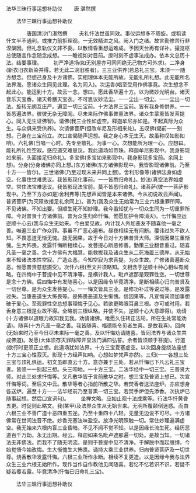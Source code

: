   法华三昧行事运想补助仪
　　唐 湛然撰




　　法华三昧行事运想补助仪

　　　　唐国清沙门湛然撰
　　夫礼忏法世虽同效。事仪运想多不周旋。或粗读忏文半不通利。或推力前拒理观。一无效精进之风。阙入门之绪。故言勤修苦行非涅槃因。但礼念轨仪文非不委。以散情昏重想运难成。予因天台再有详补。撮览枢总使随言作念随念成想。一一瞻视如对目前。庶时刻不虚事法成办。依本文总历十法。结要事理。
　　初严净道场(如无别屋亦可同间绝无己物方可外求)。二净身(新衣旧衣新染并得。若无此二浣旧胜者)。三三业供养(若总礼三宝。未须一一随方想念。但想己身及十方诸佛。实相理体本无能所故。无能礼所礼想。此无能所名法界海。愿诸众生同见此理。名为同入)。次运香(唱至受用作佛事竟。次生想念不起此心。能运到十方。故云一念。想曰。愿此香华遍十方。以为微妙光明台。诸天音乐天宝香。诸天肴膳天宝衣。不可思议妙法尘。一一尘出一切尘。一一尘出一切法。旋转无阂互庄严。遍至一切三宝前。十方法界三宝前。皆有我身修供养。一一皆悉遍法界。彼彼无杂无障阂。尽未来际作佛事普熏法界。诸众生蒙熏皆发菩提心。同入无生证佛智)。请佛(我三业性如虚空。释迦牟尼亦如是。不起真际为众生。与众俱来受供养)。次请佛菩萨(但改牟尼及形相来处)。五叹佛(偈前一一别想。己身在三宝前立。次口宣偈随声运想。我之身心本无生灭。故虽称叹如影如响)。六礼佛(当唱一心时。先专至敬礼。为事一心。次想能所为理一心。应想曰。能礼所礼性空寂。感应道交难思议。我此道场如帝珠。释迦牟尼影现中。我身影现如来前。头面接足归命礼)。多宝佛(多宝如来影现中。我身影现多宝前。余同上想)。分身(分身诸佛亦同上想。)东方诸佛(东方诸佛影现中。我皆影现诸佛前。乃至十方一一皆尔)。三世诸佛(乃至过现未来并同上想)。舍利形像等(诸佛法身如虚空。化事住世难思议。我皆影现化事前。一一皆悉归命礼)。妙法(真空法界如虚空。常住法宝难思议。我皆影现法宝前。莫不皆悉归命礼)。诸菩萨(彼一一菩萨影现中。乃至下方亦如是)舍利弗等(先想声闻皆是本来诸佛。今从初说故云声闻)。普贤菩萨(为灭障故接足礼余同上)。普为(我及众生无始常为三业六根重罪所障。不见诸佛。不知出要。但顺生死不知妙理。我今虽知犹与一切众生同为一切重罪所障。今对普贤十方诸佛前。普为众生归命忏悔。惟愿加护令障消灭)。七忏悔应运逆顺十心云(我与众生无始来。今由爱见故。内计我人外加恶友不随喜他一毫之善。唯遍三业广作众罪。事虽不广恶心遍布。昼夜相续无有间断。覆讳过失不欲人知。不畏恶道无惭无愧。拨无因果。故于今日对十方佛普贤大师。深信因果生重惭愧。生大怖畏。发露忏悔断相续心。发菩提心断恶修善。勤策三业翻昔重过。随喜凡圣一毫之善。念十方佛有大福慧。能救拔我及诸众生从二死海置三德岸。从无始来不知诸法本性空寂。广造众恶。今知空寂为求菩提。为众生故。广修诸善遍断众恶。惟愿普贤慈悲摄受)。次忏六根(至文并须略知。文相含于逆顺十种心相纵有阙略。在四悔中于菩提中见不清净等。是横计我人。毗卢遮那是观罪性空。一切世尊是念十方佛。后四悔中有发随喜心。以是因缘令毕竟清净。是断相续心归向普贤及一切世尊。是为众生发菩提心。一一悔文皆具三业。是修功补过等说过等。是发露过失。当堕恶道生大怖畏等。是怖畏恶道及生惭愧。信因果等。凡宣悔词须加事想破于爱心。至观罪性空总想事理悔于见心。若欲更略眼耳鼻三根。亦可或时用。若舌身意三根是业故不得。全略前三根纵略。并使不失。逆顺十心大意即得)。劝请(十方诸佛以道眼力故知我见我。劝请诸佛。唯愿久住转正法轮。所在生处常能劝请)。随喜(十方凡圣一毫之善。我皆随喜。福德能令见者生喜。是故我喜)。回向(无始来时乃至今日尽未来际一毫之善。及以忏悔劝请随喜。皆同法界与诸众生共成佛道)。发愿(大体须存灭罪除障开显法门满四弘誓。余者皆须顺于菩提)。行道(欲行时更须正立想。此道场犹如法界。十方三宝畟塞虚空。以次回身旋绕法座想十方三宝心性寂灭。影现十方经声如响。心想如梦梵声亦然)。三归(一一各想三处三宝与顶礼俱运。初文虽即直云十方。意亦兼于三处。若从忏悔已下凡云礼三宝者。皆须一一别起三想。头三叩地。一十方三宝。二法华经中一切三宝。三普贤大师。对此三处求忏悔等。又凡散华皆于言前散华之时。想三宝及普贤上想已。次宣忏悔等词。至后文中云。散华等者心指前所散之华。若焚香者送法座炉。亦应想身各送炉。遍至十方一一法华经前乃至普熏一切三宝。若焚手炉但先添香。次执炉已随事起想。然后口宣词句)。
　　坐禅文略。应如止观十法成乘等。行法华忏黄昏五更。时促则此略文。我(某甲)及法界众生从无始世来。无明所覆颠倒迷惑。而由六根三业不善广造十恶四重五逆。乃至十重四十八轻。无量无边说不可尽。十方诸佛常在世间法音不绝。妙香充塞法味盈空。放净光明照触一切。常住妙理遍满虚空。我无始来六根内盲三业昏暗。不见不闻不觉不知。以是因缘长流生死。经历恶道百千万劫。永无出期。经云。释迦如来名毗卢遮那遍一切处。是故当知。一切诸法无非佛法。而我不了随无明流。是则于菩提中见不清净。于解脱中而起缠缚。今始觉悟今始改悔。生大惭愧生大怖畏。诵持大乘三业供养。归向普贤菩萨及一切世尊。烧香散华发露忏悔。六根三业所作永断。相续不复更造。以是因缘今我与法界众生三业六根无始所作。现作当作自作教他见闻随喜。若忆不忆若识不识。若疑不疑若覆若露。毕竟清净(忏悔已归命礼三宝)。

　　法华三昧行事运想补助仪


